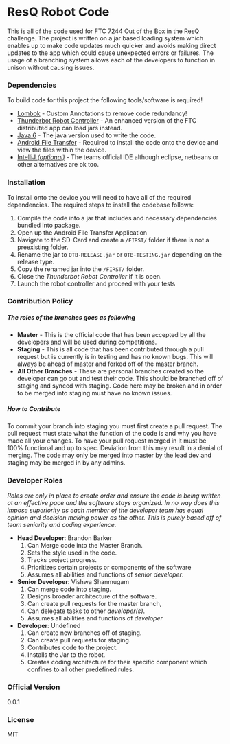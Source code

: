 # ResQ Robot Code
This is all of the code used for FTC 7244 Out of the Box in the ResQ challenge. The project is written on a jar based loading system which enables up to make code updates much quicker and avoids making direct updates to the app which could cause unexpected errors or failures. The usage of a branching system allows each of the developers to function in unison without causing issues. 

### Dependencies 
To build code for this project the following tools/software is required!
  - [Lombok](https://projectlombok.org/) - Custom Annotations to remove code redundancy!
  - [Thunderbot Robot Controller](https://github.com/OutoftheBoxFTC/Thunderbots-Robot-Controller) - An enhanced version of the FTC distributed app can load jars instead.
  - [Java 6](http://www.oracle.com/technetwork/java/javase/downloads/java-archive-downloads-javase6-419409.html#jdk-6u45-oth-JPR) - The java version used to write the code.
  - [Android File Transfer](https://www.android.com/filetransfer/) - Required to install the code onto the device and view the files within the device.
  - [IntelliJ *(optional)*](https://www.jetbrains.com/idea/download/) - The teams official IDE although eclipse, netbeans or other alternatives are ok too.

### Installation 
To install onto the device you will need to have all of the required dependencies. The required steps to install the codebase follows:
  1. Compile the code into a jar that includes and necessary dependencies bundled into package.
  2. Open up the Android File Transfer Application
  3. Navigate to the SD-Card and create a ```/FIRST/``` folder if there is not a preexisting folder.
  4. Rename the jar to ```OTB-RELEASE.jar``` or ```OTB-TESTING.jar``` depending on the release type.
  5. Copy the renamed jar into the ```/FIRST/```  folder.
  6. Close the *Thunderbot Robot Controller* if it is open.
  7. Launch the robot controller and proceed with your tests

### Contribution Policy 
##### The roles of the branches goes as following
- **Master** - This is the official code that has been accepted by all the developers and will be used during competitions.
- **Staging** - This is all code that has been contributed through a pull request but is currently is in testing and has no known bugs. This will always be ahead of master and forked off of the master branch.
- **All Other Branches** - These are personal branches created so the developer can go out and test their code. This should be branched off of staging and synced with staging. Code here may be broken and in order to be merged into staging must have no known issues.

##### How to Contribute
To commit your branch into staging you must first create a pull request. The pull request must state what the function of the code is and why you have made all your changes. To have your pull request merged in it must be 100% functional and up to spec. Deviation from this may result in a denial of merging. The code may only be merged into master by the lead dev and staging may be merged in by any admins. 

### Developer Roles
*Roles are only in place to create order and ensure the code is being written at an effective pace and the software stays organized. In no way does this impose superiority as each member of the developer team has equal opinion and decision making power as the other. This is purely based off of team seniority and coding experience.* 
- **Head Developer**: Brandon Barker
  1. Can Merge code into the Master Branch.
  2. Sets the style used in the code.
  3. Tracks project progress.
  4. Prioritizes certain projects or components of the software
  5. Assumes all abilities and functions of *senior developer*.
- **Senior Developer**: Vishwa Shanmugam
  1. Can merge code into staging.
  2. Designs broader architecture of the software.
  3. Can create pull requests for the master branch,
  4. Can delegate tasks to other *developer(s)*.
  5. Assumes all abilities and functions of *developer*
- **Developer**: Undefined
  1. Can create new branches off of staging.
  2. Can create pull requests for staging.
  3. Contributes code to the project.
  4. Installs the Jar to the robot.
  5. Creates coding architecture for their specific component which confines to all other predefined rules.

### Official Version
0.0.1
### License
MIT

